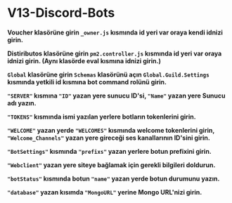 # V13-Discord-Bots


**Voucher klasörüne girin `_owner.js` kısmında id yeri var oraya kendi idnizi girin.**

**Distiributos klasörüne girin `pm2.controller.js` kısmında id yeri var oraya idnizi girin. (Aynı klasörde eval kısmına idnizi girin.)**

**`Global` klasörüne girin `Schemas` klasörünü açın `Global.Guild.Settings` kısmında yetkili id kısmına bot command rolünü girin.**

**`"SERVER"` kısmına `"ID"` yazan yere sunucu ID'si, `"Name"` yazan yere Sunucu adı yazın.**

**`"TOKENS"` kısmında ismi yazılan yerlere botların tokenlerini girin.**

**`"WELCOME"` yazan yerde `"WELCOMES"` kısmında welcome tokenlerini girin, `"Welcome_Channels"` yazan yere gireceği ses kanallarının ID'sini girin.**

**`"BotSettings"` kısmında `"prefixs"` yazan yerlere botun prefixini girin.**

**`"Webclient"` yazan yere siteye bağlamak için gerekli bilgileri doldurun.**

**`"botStatus"` kısmında botun `"name"` yazan yerde botun durumunu yazın.**

**`"database"` yazan kısımda `"MongoURL"` yerine Mongo URL'nizi girin.**
